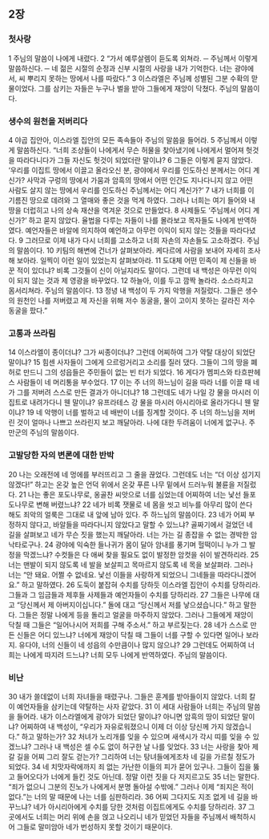## 2장
### 첫사랑
1 주님의 말씀이 나에게 내렸다.
2 “가서 예루살렘이 듣도록 외쳐라. ─ 주님께서 이렇게 말씀하신다. ─ 네 젊은 시절의 순정과 신부 시절의 사랑을 내가 기억한다. 너는 광야에서, 씨 뿌리지 못하는 땅에서 나를 따랐다.”
3 이스라엘은 주님께 성별된 그분 수확의 맏물이었다. 그를 삼키는 자들은 누구나 벌을 받아 그들에게 재앙이 닥쳤다. 주님의 말씀이다.
### 생수의 원천을 저버리다
4 야곱 집안아, 이스라엘 집안의 모든 족속들아 주님의 말씀을 들어라.
5 주님께서 이렇게 말씀하신다. “너희 조상들이 나에게서 무슨 허물을 찾아냈기에 나에게서 멀어져 헛것을 따라다니다가 그들 자신도 헛것이 되었더란 말이냐?
6 그들은 이렇게 묻지 않았다. ‘우리를 이집트 땅에서 이끌고 올라오신 분, 광야에서 우리를 인도하신 분께서는 어디 계신가? 사막과 구렁의 땅에서 가뭄과 암흑의 땅에서 어떤 인간도 지나다니지 않고 어떤 사람도 살지 않는 땅에서 우리를 인도하신 주님께서는 어디 계신가?’
7 내가 너희를 이 기름진 땅으로 데려와 그 열매와 좋은 것을 먹게 하였다. 그러나 너희는 여기 들어와 내 땅을 더럽히고 나의 상속 재산을 역겨운 것으로 만들었다.
8 사제들도 ‘주님께서 어디 계신가?’ 하고 묻지 않았다. 율법을 다루는 자들이 나를 몰라보고 목자들도 나에게 반역하였다. 예언자들은 바알에 의지하여 예언하고 아무런 이익이 되지 않는 것들을 따라다녔다.
9 그러므로 이제 내가 다시 너희를 고소하고 너희 자손의 자손들도 고소하겠다. 주님의 말씀이다.
10 키팀의 해변에 건너가 살펴보아라. 케다르에 사람을 보내어 자세히 조사해 보아라. 일찍이 이런 일이 있었는지 살펴보아라.
11 도대체 어떤 민족이 제 신들을 바꾼 적이 있더냐? 비록 그것들이 신이 아닐지라도 말이다. 그런데 내 백성은 아무런 이익이 되지 않는 것과 제 영광을 바꾸었다.
12 하늘아, 이를 두고 깜짝 놀라라. 소스라치고 몸서리쳐라. 주님의 말씀이다.
13 정녕 내 백성이 두 가지 악행을 저질렀다. 그들은 생수의 원천인 나를 저버렸고 제 자신을 위해 저수 동굴을, 물이 고이지 못하는 갈라진 저수 동굴을 팠다.”
### 고통과 쓰라림
14 이스라엘이 종이더냐? 그가 씨종이더냐? 그런데 어찌하여 그가 약탈 대상이 되었단 말이냐?
15 힘센 사자들이 그에게 으르렁거리고 소리를 질러 댔다. 그들이 그의 땅을 폐허로 만드니 그의 성읍들은 주민들이 없는 빈 터가 되었다.
16 게다가 멤피스와 타흐판헤스 사람들이 네 머리통을 부수었다.
17 이는 주 너의 하느님이 길을 따라 너를 이끌 때 네가 그를 저버려 스스로 만든 결과가 아니더냐?
18 그런데도 네가 나일 강 물을 마시러 이집트로 내려가다니 웬 말이냐? 유프라테스 강 물을 마시러 아시리아로 올라가다니 웬 말이냐?
19 네 악행이 너를 벌하고 네 배반이 너를 징계할 것이다. 주 너의 하느님을 저버린 것이 얼마나 나쁘고 쓰라린지 보고 깨달아라. 나에 대한 두려움이 너에게 없구나. 주 만군의 주님의 말씀이다.
### 고발당한 자의 변론에 대한 반박
20 나는 오래전에 네 멍에를 부러뜨리고 그 줄을 끊었다. 그런데도 너는 “더 이상 섬기지 않겠다!” 하고는 온갖 높은 언덕 위에서 온갖 푸른 나무 밑에서 드러누워 불륜을 저질렀다.
21 나는 좋은 포도나무로, 옹골찬 씨앗으로 너를 심었는데 어찌하여 너는 낯선 들포도나무로 변해 버렸느냐?
22 네가 비록 잿물로 네 몸을 씻고 비누를 아무리 많이 쓴다 해도 죄악의 얼룩은 그대로 내 앞에 남아 있다. 주 하느님의 말씀이다.
23 네가 어찌 부정하지 않다고, 바알들을 따라다니지 않았다고 말할 수 있느냐? 골짜기에서 걸었던 네 길을 살펴보고 네가 무슨 짓을 했는지 깨달아라. 너는 가는 길 종잡을 수 없는 경박한 암낙타로구나.
24 광야에 익숙한 들나귀가 몸이 달아 암내를 풍기며 헐떡이니 누가 그 발정을 막겠느냐? 수컷들은 다 애써 찾을 필요도 없이 발정한 암컷을 쉬이 발견하리라.
25 너는 맨발이 되지 않도록 네 발을 보살피고 목마르지 않도록 네 목을 보살펴라. 그러나 너는 “안 돼요. 어쩔 수 없네요. 낯선 이들을 사랑하게 되었으니 그네들을 따라다니겠어요.” 하고 말하였다.
26 도둑이 붙잡혀 수치를 당하듯 이스라엘 집안이 수치를 당하리라. 그들과 그 임금들과 제후들 사제들과 예언자들이 수치를 당하리라.
27 그들은 나무에 대고 “당신께서 제 아버지이십니다.” 돌에 대고 “당신께서 저를 낳으셨습니다.” 하고 말한다. 그들은 정말 나에게 등을 돌리고 얼굴을 마주하지 않았다. 그러나 그들에게 재앙이 닥칠 때 그들은 “일어나시어 저희를 구해 주소서.” 하고 부르짖는다.
28 네가 스스로 만든 신들은 어디 있느냐? 너에게 재앙이 닥칠 때 그들이 너를 구할 수 있다면 일어나 보라지. 유다야, 너의 신들이 네 성읍의 수만큼이나 많지 않으냐?
29 그런데도 어찌하여 너희는 나에게 따지려 드느냐? 너희 모두 나에게 반역하였다. 주님의 말씀이다.
### 비난
30 내가 쓸데없이 너희 자녀들을 때렸구나. 그들은 훈계를 받아들이지 않았다. 너희 칼이 예언자들을 삼키는데 약탈하는 사자 같았다.
31 이 세대 사람들아 너희는 주님의 말씀을 들어라. 내가 이스라엘에게 광야가 되었단 말이냐? 아니면 암흑의 땅이 되었단 말이냐? 어찌하여 내 백성이, “우리가 자유로워졌으니 이제 더 이상 당신께 가지 않겠습니다.” 하고 말하는가?
32 처녀가 노리개를 잊을 수 있으며 새색시가 각시 띠를 잊을 수 있겠느냐? 그러나 내 백성은 셀 수도 없이 허구한 날 나를 잊었다.
33 너는 사랑을 찾아 제 갈 길을 어찌 그리 잘도 걷는가? 그리하여 너는 탕녀들에게조차 네 길을 가르칠 정도가 되었다.
34 네 치맛자락에까지 죄 없는 가난한 이들의 피가 묻어 있구나. 그들이 집을 뚫고 들어오다가 너에게 들킨 것도 아닌데. 정말 이런 짓을 다 저지르고도
35 너는 말한다. “죄가 없으니 그분의 진노가 나에게서 분명 돌아설 수밖에.” 그러나 이제 “죄지은 적이 없다.”는 너의 말 때문에 나는 너를 심판하리라.
36 어찌 그다지도 지조 없게 네 길을 바꾸느냐? 네가 아시리아에게 수치를 당한 것처럼 이집트에게도 수치를 당하리라.
37 그곳에서도 너희는 머리 위에 손을 얹고 나오리니 네가 믿었던 자들을 주님께서 배척하시어 그들로 말미암아 네가 번성하지 못할 것이기 때문이다.
